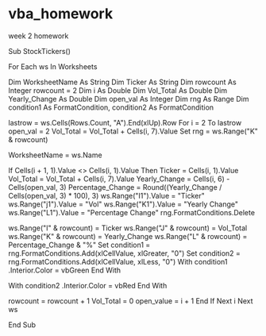 # vba_homework
week 2 homework

Sub StockTickers()

For Each ws In Worksheets

Dim WorksheetName As String
Dim Ticker As String
Dim rowcount As Integer
rowcount = 2
Dim i As Double
Dim Vol_Total As Double
Dim Yearly_Change As Double
Dim open_val As Integer
Dim rng As Range
Dim condition1 As FormatCondition, condition2 As FormatCondition






lastrow = ws.Cells(Rows.Count, "A").End(xlUp).Row
For i = 2 To lastrow
open_val = 2
Vol_Total = Vol_Total + Cells(i, 7).Value
Set rng = ws.Range("K" & rowcount)

WorksheetName = ws.Name


If Cells(i + 1, 1).Value <> Cells(i, 1).Value Then
Ticker = Cells(i, 1).Value
Vol_Total = Vol_Total + Cells(i, 7).Value
Yearly_Change = Cells(i, 6) - Cells(open_val, 3)
Percentage_Change = Round((Yearly_Change / Cells(open_val, 3) * 100), 3)
ws.Range("I1").Value = "Ticker"
ws.Range("j1").Value = "Vol"
ws.Range("K1").Value = "Yearly Change"
ws.Range("L1").Value = "Percentage Change"
rng.FormatConditions.Delete




ws.Range("I" & rowcount) = Ticker
ws.Range("J" & rowcount) = Vol_Total
ws.Range("K" & rowcount) = Yearly_Change
ws.Range("L" & rowcount) = Percentage_Change & "%"
Set condition1 = rng.FormatConditions.Add(xlCellValue, xlGreater, "0")
Set condition2 = rng.FormatConditions.Add(xlCellValue, xlLess, "0")
With condition1
    .Interior.Color = vbGreen
   End With

   With condition2
     .Interior.Color = vbRed
   End With

            
rowcount = rowcount + 1
Vol_Total = 0
open_value = i + 1
End If
Next i
Next ws




 
End Sub
